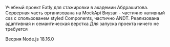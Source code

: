 Учебный проект Eatly для стажировки в академии Абдрашитова. 
Серверная часть организована на MockApi
Виузал - частично нативный css с спользованем styled Components, частично  ANDT.
Реализована адаптивная и семантическая верстка
Для запуска проекта ничего не требуется

Весрия Node.js 18.16.0
